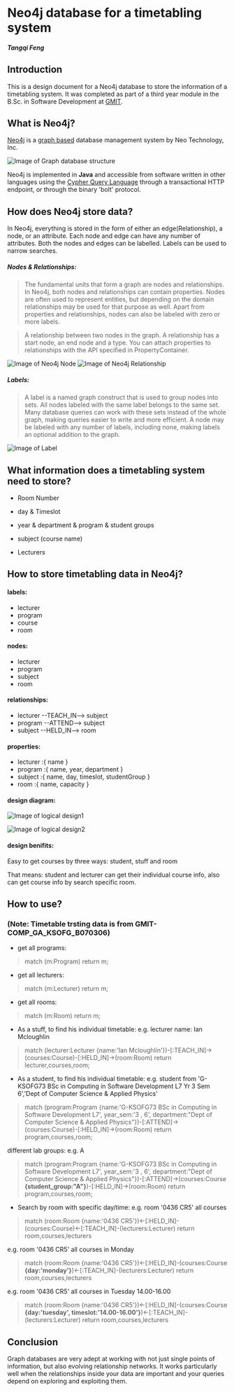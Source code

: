 # Neo4j database for a timetabling system
##### Tangqi Feng

## Introduction
This is a design document for a Neo4j database to store the information of a timetabling system.
It was completed as part of a third year module in the B.Sc. in Software Development at [GMIT](http://www.gmit.ie).

## What is Neo4j?

[Neo4j](https://neo4j.com/) is a [graph based](https://en.wikipedia.org/wiki/Graph_database) database management system by Neo Technology, Inc. 

![Image of Graph database structure](https://s3.amazonaws.com/dev.assets.neo4j.com/wp-content/uploads/graphdb-gve.png)

Neo4j is implemented in **Java** and accessible from software written in other languages using the [Cypher Query Language](https://en.wikipedia.org/wiki/Cypher_Query_Language) through a transactional HTTP endpoint, or through the binary 'bolt' protocol.

## How does Neo4j store data?
In Neo4j, everything is stored in the form of either an edge(Relationship), a node, or an attribute. Each node and edge can have any number of attributes. Both the nodes and edges can be labelled. Labels can be used to narrow searches.

##### Nodes & Relationships:
>The fundamental units that form a graph are nodes and relationships. In Neo4j, both nodes and relationships can contain properties. Nodes are often used to represent entities, but depending on the domain relationships may be used for that purpose as well. Apart from properties and relationships, nodes can also be labeled with zero or more labels.

>A relationship between two nodes in the graph. A relationship has a start node, an end node and a type. You can attach properties to relationships with the API specified in PropertyContainer.

![Image of Neo4j Node](https://neo4j.com/docs/2.1.8/images/graphdb-nodes-overview.svg)
![Image of Neo4j Relationship](http://www.markhneedham.com/blog/wp-content/uploads/2013/11/2013-11-23_21-43-57.png)

##### Labels:
>A label is a named graph construct that is used to group nodes into sets. All nodes labeled with the same label belongs to the same set. Many database queries can work with these sets instead of the whole graph, making queries easier to write and more efficient. A node may be labeled with any number of labels, including none, making labels an optional addition to the graph.

![Image of Label](https://neo4j.com/docs/2.1.8/images/graphdb-labels.svg)

## What information does a timetabling system need to store?
- Room Number

- day & Timeslot

- year & department & program & student groups

- subject (course name)

- Lecturers

## How to store timetabling data in Neo4j?

#### labels: 
- lecturer       
- program       
- course   
- room

#### nodes: 
- lecturer  
- program  
- subject
- room

#### relationships: 
- lecturer --TEACH_IN--> subject
- program --ATTEND--> subject
- subject --HELD_IN--> room

#### properties: 
- lecturer :{ name }
- program :{ name, year, department }
- subject :{ name, day, timeslot, studentGroup }
- room :{ name, capacity }

#### design diagram:
![Image of logical design1](https://cloud.githubusercontent.com/assets/22374434/24590969/e33e4716-17ee-11e7-8e74-4ae8680e6ad8.png)

![Image of logical design2](https://cloud.githubusercontent.com/assets/22374434/24590971/e5254ee4-17ee-11e7-96b2-139cf9587392.png)

#### design benifits:
Easy to get courses by three ways: student, stuff and room

That means: student and lecturer can get their individual course info, also can get course info by search specific room.

## How to use?
### (Note: Timetable trsting data is from GMIT-COMP_GA_KSOFG_B070306)

- get all programs:
> match (m:Program) return m;

- get all lecturers:
> match (m:Lecturer) return m;

- get all rooms:
> match (m:Room) return m;

- As a stuff, to find his individual timetable:
e.g. lecturer name: Ian Mcloughlin
> match (lecturer:Lecturer {name:'Ian Mcloughlin'})-[:TEACH_IN]->(courses:Course)-[:HELD_IN]->(room:Room)
return lecturer,courses,room;

- As a student, to find his individual timetable:
e.g. student from 'G-KSOFG73 BSc in Computing in Software Development L7 Yr 3 Sem 6','Dept of Computer Science &amp; Applied Physics'

> match (program:Program {name:'G-KSOFG73 BSc in Computing in Software Development L7', year_sem:'3 , 6', department:"Dept of Computer Science & Applied Physics"})-[:ATTEND]->(courses:Course)-[:HELD_IN]->(room:Room)
return program,courses,room;

different lab groups:  e.g. A

> match (program:Program {name:'G-KSOFG73 BSc in Computing in Software Development L7', year_sem:'3 , 6', department:"Dept of Computer Science & Applied Physics"})-[:ATTEND]->(courses:Course **{student_group:"A"}**)-[:HELD_IN]->(room:Room)
return program,courses,room; 

- Search by room with specific day/time:
e.g. room '0436 CR5'   all courses

> match (room:Room {name:'0436 CR5'})<-[:HELD_IN]-(courses:Course)<-[:TEACH_IN]-(lecturers:Lecturer)
return room,courses,lecturers

e.g. room '0436 CR5'   all courses in Monday

> match (room:Room {name:'0436 CR5'})<-[:HELD_IN]-(courses:Course **{day:'monday'}**)<-[:TEACH_IN]-(lecturers:Lecturer)
return room,courses,lecturers

e.g. room '0436 CR5'   all courses in Tuesday 14.00-16.00

> match (room:Room {name:'0436 CR5'})<-[:HELD_IN]-(courses:Course **{day:'tuesday', timeslot:'14.00-16.00'}**)<-[:TEACH_IN]-(lecturers:Lecturer)
return room,courses,lecturers

## Conclusion
Graph databases are very adept at working with not just single points of information, but also evolving relationship networks. It works particularly well when the relationships inside your data are important and your queries depend on exploring and exploiting them.
